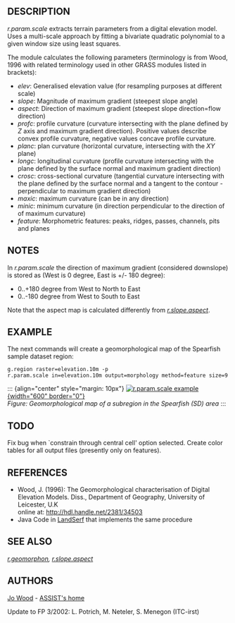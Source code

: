 ## DESCRIPTION

*r.param.scale* extracts terrain parameters from a digital elevation
model. Uses a multi-scale approach by fitting a bivariate quadratic
polynomial to a given window size using least squares.

The module calculates the following parameters (terminology is from
Wood, 1996 with related terminology used in other GRASS modules listed
in brackets):

-   *elev*: Generalised elevation value (for resampling purposes at
    different scale)
-   *slope*: Magnitude of maximum gradient (steepest slope angle)
-   *aspect*: Direction of maximum gradient (steepest slope
    direction=flow direction)
-   *profc*: profile curvature (curvature intersecting with the plane
    defined by *Z* axis and maximum gradient direction). Positive values
    describe convex profile curvature, negative values concave profile
    curvature.
-   *planc*: plan curvature (horizontal curvature, intersecting with the
    *XY* plane)
-   *longc*: longitudinal curvature (profile curvature intersecting with
    the plane defined by the surface normal and maximum gradient
    direction)
-   *crosc*: cross-sectional curvature (tangential curvature
    intersecting with the plane defined by the surface normal and a
    tangent to the contour - perpendicular to maximum gradient
    direction)
-   *maxic*: maximum curvature (can be in any direction)
-   *minic*: minimum curvature (in direction perpendicular to the
    direction of of maximum curvature)
-   *feature*: Morphometric features: peaks, ridges, passes, channels,
    pits and planes

## NOTES

In *r.param.scale* the direction of maximum gradient (considered
downslope) is stored as (West is 0 degree, East is +/- 180 degree):

-   0..+180 degree from West to North to East
-   0..-180 degree from West to South to East

Note that the aspect map is calculated differently from
*[r.slope.aspect](r.slope.aspect.html)*.

## EXAMPLE

The next commands will create a geomorphological map of the Spearfish
sample dataset region:

```
g.region raster=elevation.10m -p
r.param.scale in=elevation.10m output=morphology method=feature size=9
```

::: {align="center" style="margin: 10px"}
[![r.param.scale example](r_param_scale_morph.jpg){width="600"
border="0"}\
](r_param_scale_morph.jpg) *Figure: Geomorphological map of a subregion
in the Spearfish (SD) area*
:::

## TODO

Fix bug when \`constrain through central cell\' option selected. Create
color tables for all output files (presently only on features).

## REFERENCES

-   Wood, J. (1996): The Geomorphological characterisation of Digital
    Elevation Models. Diss., Department of Geography, University of
    Leicester, U.K\
    online at: <http://hdl.handle.net/2381/34503>
-   Java Code in
    [LandSerf](http://www.geog.le.ac.uk/jwo/research/LandSerf) that
    implements the same procedure

## SEE ALSO

*[r.geomorphon](r.geomorphon.html),
[r.slope.aspect](r.slope.aspect.html)*

## AUTHORS

[Jo Wood](MAILTO:jwo@le.ac.uk) - [ASSIST\'s
home](http://www.geog.le.ac.uk/assist/index.html)

Update to FP 3/2002: L. Potrich, M. Neteler, S. Menegon (ITC-irst)
